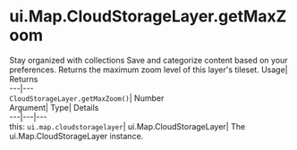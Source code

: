  
#  ui.Map.CloudStorageLayer.getMaxZoom 
Stay organized with collections  Save and categorize content based on your preferences. 
Returns the maximum zoom level of this layer's tileset. Usage| Returns  
---|---  
`CloudStorageLayer.getMaxZoom()`| Number  
Argument| Type| Details  
---|---|---  
this: `ui.map.cloudstoragelayer`| ui.Map.CloudStorageLayer| The ui.Map.CloudStorageLayer instance.  
